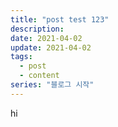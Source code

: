 ```yaml
---
title: "post test 123"
description:
date: 2021-04-02
update: 2021-04-02
tags:
  - post
  - content
series: "블로그 시작"
---
```



hi